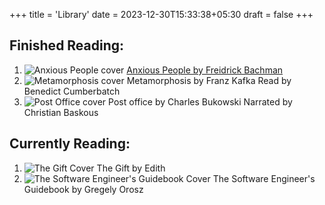 +++
title = 'Library'
date = 2023-12-30T15:33:38+05:30
draft = false
+++

## Finished Reading:
1. ![Anxious People cover](https://m.media-amazon.com/images/W/MEDIAX_792452-T2/images/I/51nxYq6eXOL.jpg) [Anxious People by Freidrick Bachman](https://www.amazon.in/Anxious-People/dp/B087N3241L/ref=tmm_aud_swatch_0?_encoding=UTF8&qid=&sr=)
2. ![Metamorphosis cover](https://m.media-amazon.com/images/W/MEDIAX_792452-T2/images/I/51bZtBogFuL.jpg) Metamorphosis by Franz Kafka Read by Benedict Cumberbatch
3. ![Post Office cover](https://m.media-amazon.com/images/W/MEDIAX_792452-T2/images/I/61kN0GYvcFL.jpg) Post office by Charles Bukowski Narrated by Christian Baskous

## Currently Reading:
1. ![The Gift Cover](https://m.media-amazon.com/images/W/MEDIAX_792452-T2/images/I/41TbRsLmgPL.jpg) The Gift by Edith
2. ![The Software Engineer's Guidebook Cover](https://m.media-amazon.com/images/W/MEDIAX_792452-T2/images/I/415BCqOj6YL._SX342_SY445_.jpg) The Software Engineer's Guidebook by Gregely Orosz

